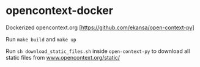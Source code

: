 # opencontext-docker
Dockerized opencontext.org [https://github.com/ekansa/open-context-py]

Run ```make build``` and ```make up```

Run ```sh download_static_files.sh``` inside ```open-context-py``` to download all static files from www.opencontext.org/static/